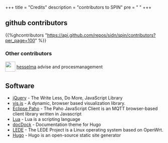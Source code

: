 +++
title = "Credits"
description = "contributors to SPIN"
pre = "<i class='fa fa-bullhorn'></i> "
+++


## github contributors
{{%ghcontributors "https://api.github.com/repos/sidn/spin/contributors?per_page=100" %}}

### Other contributors
<div class="ghContributors">
    <div>
      <img src="https://pbs.twimg.com/profile_images/668515491720237056/QDjQ_jYL_400x400.jpg" class="inline" width="32" height="32" style="height: 32px;height: 32px;margin-bottom:.25em; vertical-align:middle; ">
      <label><i class='fa fa-twitter'></i><a href="https://twitter.com/hesselma">hesselma</a></label>
      <span class="contributions">advise and procesmanagement</span>
    </div>
</div>

## Software
* [jQuery](https://jquery.com) - The Write Less, Do More, JavaScript Library
* [vis.js](http://visjs.org/) - A dynamic, browser based visualization library.
* [Eclipse Paho](https://www.eclipse.org/paho/clients/js/) - The Paho JavaScript Client is an MQTT browser-based client library written in Javascript
* [Lua](https://www.lua.org/) - Lua is a scripting language
* [docDock](https://themes.gohugo.io/docdock/) - Documentation theme for Hugo
* [LEDE](https://lede-project.org/) - The LEDE Project is a Linux operating system based on OpenWrt.
* [Hugo](https://gohugo.io/) - Hugo is an open-source static site generator

